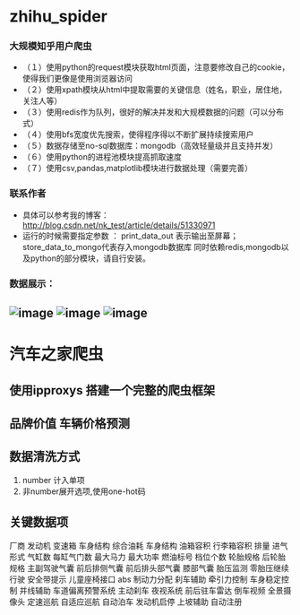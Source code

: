 # zhihu_spider
### 大规模知乎用户爬虫
* （１）使用python的request模块获取html页面，注意要修改自己的cookie，使得我们更像是使用浏览器访问
* （２）使用xpath模块从html中提取需要的关键信息（姓名，职业，居住地，关注人等）
* （３）使用redis作为队列，很好的解决并发和大规模数据的问题（可以分布式）
* （４）使用bfs宽度优先搜索，使得程序得以不断扩展持续搜索用户
* （５）数据存储至no-sql数据库：mongodb（高效轻量级并且支持并发）
* （６）使用python的进程池模块提高抓取速度
* （７）使用csv,pandas,matplotlib模块进行数据处理（需要完善）
    
### 联系作者
* 具体可以参考我的博客：http://blog.csdn.net/nk_test/article/details/51330971
* 运行的时候需要指定参数 ： print_data_out 表示输出至屏幕；store_data_to_mongo代表存入mongodb数据库
  同时依赖redis,mongodb以及python的部分模块，请自行安装。
     

### 数据展示：
![image](https://github.com/Tachone/zhihu_spider/blob/master/career.png)
![image](https://github.com/Tachone/zhihu_spider/blob/master/city.png)
![image](https://github.com/Tachone/zhihu_spider/blob/master/title.png)
---
# 汽车之家爬虫
## 使用ipproxys 搭建一个完整的爬虫框架
## 品牌价值 车辆价格预测

## 数据清洗方式 
1. number 计入单项
2. 非number展开选项,使用one-hot码

## 关键数据项
厂商
发动机
变速箱
车身结构
综合油耗
车身结构
油箱容积
行李箱容积
排量
进气形式
气缸数
每缸气门数
最大马力
最大功率
燃油标号
档位个数
轮胎规格
后轮胎规格
主副驾驶气囊
前后排侧气囊
前后排头部气囊
膝部气囊
胎压监测
零胎压继续行驶
安全带提示
儿童座椅接口
abs
制动力分配
刹车辅助
牵引力控制
车身稳定控制
并线辅助
车道偏离预警系统
主动刹车
夜视系统
前后驻车雷达
倒车视频
全景摄像头
定速巡航
自适应巡航
自动泊车
发动机启停
上坡辅助
自动注册
